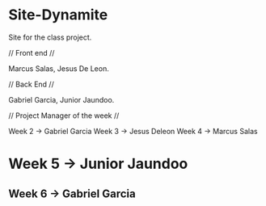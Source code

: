 # Site-Dynamite
Site for the class project.

// Front end //

Marcus Salas,
Jesus De Leon.

// Back End //

Gabriel Garcia,
Junior Jaundoo.

// Project Manager of the week //

Week 2 -> Gabriel Garcia
Week 3 -> Jesus Deleon
Week 4 -> Marcus Salas
# Week 5 -> Junior Jaundoo
## Week 6 -> Gabriel Garcia
